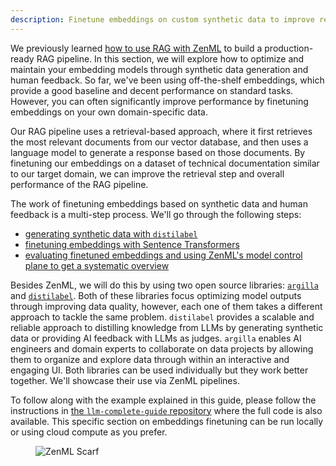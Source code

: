 ```yaml
---
description: Finetune embeddings on custom synthetic data to improve retrieval performance.
---
```


We previously learned [how to use RAG with ZenML](../rag-with-zenml/README.md) to
build a production-ready RAG pipeline. In this section, we will explore how to
optimize and maintain your embedding models through synthetic data generation and
human feedback. So far, we've been using off-the-shelf embeddings, which provide
a good baseline and decent performance on standard tasks. However, you can often
significantly improve performance by finetuning embeddings on your own domain-specific data.

Our RAG pipeline uses a retrieval-based approach, where it first retrieves the
most relevant documents from our vector database, and then uses a language model
to generate a response based on those documents. By finetuning our embeddings on
a dataset of technical documentation similar to our target domain, we can improve
the retrieval step and overall performance of the RAG pipeline.

The work of finetuning embeddings based on synthetic data and human feedback is
a multi-step process. We'll go through the following steps:

- [generating synthetic data with `distilabel`](synthetic-data-generation.md)
- [finetuning embeddings with Sentence Transformers](finetuning-embeddings-with-sentence-transformers.md)
- [evaluating finetuned embeddings and using ZenML's model control plane to get a systematic overview](evaluating-finetuned-embeddings.md)

Besides ZenML, we will do this by using two open source libraries:
[`argilla`](https://github.com/argilla-io/argilla/) and
[`distilabel`](https://github.com/argilla-io/distilabel). Both of these
libraries focus optimizing model outputs through improving data quality,
however, each one of them takes a different approach to tackle the same problem.
`distilabel` provides a scalable and reliable approach to distilling knowledge
from LLMs by generating synthetic data or providing AI feedback with LLMs as
judges. `argilla` enables AI engineers and domain experts to collaborate on data
projects by allowing them to organize and explore data through within an
interactive and engaging UI. Both libraries can be used individually but they
work better together. We'll showcase their use via ZenML pipelines.

To follow along with the example explained in this guide, please follow the
instructions in [the `llm-complete-guide` repository](https://github.com/zenml-io/zenml-projects/tree/main/llm-complete-guide) where the full code is also
available. This specific section on embeddings finetuning can be run locally or
using cloud compute as you prefer.

<!-- For scarf -->
<figure><img alt="ZenML Scarf" referrerpolicy="no-referrer-when-downgrade" src="https://static.scarf.sh/a.png?x-pxid=f0b4f458-0a54-4fcd-aa95-d5ee424815bc" /></figure>

